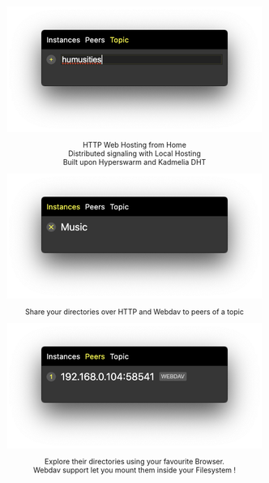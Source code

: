 ![alt%20text](assets/screenshots/Screenshot%202020-05-25%20at%2005.09.50.png)

<div align="center">
  HTTP Web Hosting from Home
<br/>Distributed signaling with Local Hosting
<br/>Built upon Hyperswarm and Kadmelia DHT
</div>

![alt%20text](assets/screenshots/Screenshot%202020-05-25%20at%2005.10.14.png)

<div align="center">
  Share your directories over HTTP and Webdav to peers of a topic
</div>

![alt%20text](assets/screenshots/Screenshot-2020-05-25-at-05.09.34.png)

<div align="center">
  Explore their directories using your favourite Browser.
  <br/> Webdav support let you mount them inside your Filesystem !
</div>
